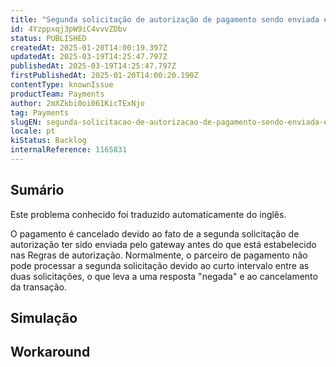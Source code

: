 ```yaml
---
title: "Segunda solicitação de autorização de pagamento sendo enviada em um intervalo menor do que o indicado em FirstRetryAttemptInSeconds."
id: 4Yzppxqj3pW9iC4vvvZDbv
status: PUBLISHED
createdAt: 2025-01-20T14:00:19.397Z
updatedAt: 2025-03-19T14:25:47.797Z
publishedAt: 2025-03-19T14:25:47.797Z
firstPublishedAt: 2025-01-20T14:00:20.190Z
contentType: knownIssue
productTeam: Payments
author: 2mXZkbi0oi061KicTExNjo
tag: Payments
slugEN: segunda-solicitacao-de-autorizacao-de-pagamento-sendo-enviada-em-um-intervalo-menor-do-que-o-indicado-em-firstretryattemptinseconds
locale: pt
kiStatus: Backlog
internalReference: 1165831
---
```


## Sumário

<div class="alert alert-info">
  <p>Este problema conhecido foi traduzido automaticamente do inglês.</p>
</div>


O pagamento é cancelado devido ao fato de a segunda solicitação de autorização ter sido enviada pelo gateway antes do que está estabelecido nas Regras de autorização. Normalmente, o parceiro de pagamento não pode processar a segunda solicitação devido ao curto intervalo entre as duas solicitações, o que leva a uma resposta "negada" e ao cancelamento da transação.

## Simulação



## Workaround



